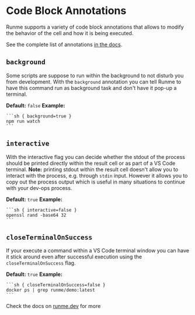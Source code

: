 # Code Block Annotations

Runme supports a variety of code block annotations that allows to modify the behavior of the cell and how it is being executed.

See the complete list of annotations [in the docs](https://runme.dev/docs/annotations).

## `background`

Some scripts are suppose to run within the background to not disturb you from development. With the `background` annotation you can tell Runme to have this command run as background task and don't have it pop-up a terminal.

**Default:** `false`
**Example:**

    ```sh { background=true }
    npm run watch
    ```

## `interactive`

With the interactive flag you can decide whether the stdout of the process should be printed directly within the result cell or as part of a VS Code terminal. **Note:** printing stdout within the result cell doesn't allow you to interact with the process, e.g. through `stdin` input. However it allows you to copy out the process output which is useful in many situations to continue with your dev-ops process.

**Default:** `true`
**Example:**

    ```sh { interactive=false }
    openssl rand -base64 32
    ```

## `closeTerminalOnSuccess`

If your execute a command within a VS Code terminal window you can have it stick around even after successful execution using the `closeTerminalOnSuccess` flag.

**Default:** `true`
**Example:**

    ```sh { closeTerminalOnSuccess=false }
    docker ps | grep runme/demo:latest
    ```

Check the docs on [runme.dev](https://runme.dev/docs/annotations) for more
